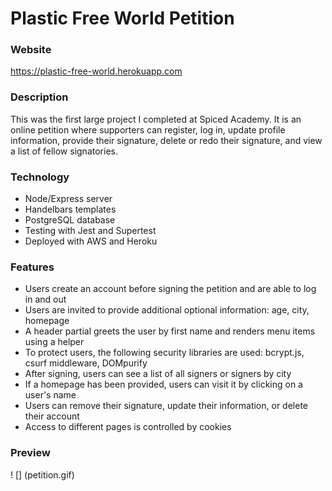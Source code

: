 # Plastic Free World Petition

### Website

https://plastic-free-world.herokuapp.com

### Description

This was the first large project I completed at Spiced Academy. It is an online petition where supporters can register, log in, update profile information, provide their signature, delete or redo their signature, and view a list of fellow signatories.

### Technology

* Node/Express server
* Handelbars templates
* PostgreSQL database
* Testing with Jest and Supertest
* Deployed with AWS and Heroku

### Features

* Users create an account before signing the petition and are able to log in and out
* Users are invited to provide additional optional information: age, city, homepage
* A header partial greets the user by first name and renders menu items using a helper
* To protect users, the following security libraries are used: bcrypt.js, csurf middleware, DOMpurify
* After signing, users can see a list of all signers or signers by city
* If a homepage has been provided, users can visit it by clicking on a user's name
* Users can remove their signature, update their information, or delete their account
* Access to different pages is controlled by cookies

### Preview

! [] (petition.gif)